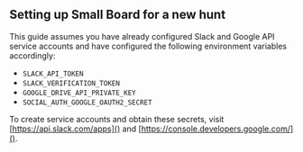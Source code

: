 ## Setting up Small Board for a new hunt

This guide assumes you have already configured Slack and Google API service accounts and have configured the following environment variables accordingly:

* `SLACK_API_TOKEN`
* `SLACK_VERIFICATION_TOKEN`
* `GOOGLE_DRIVE_API_PRIVATE_KEY`
* `SOCIAL_AUTH_GOOGLE_OAUTH2_SECRET`

To create service accounts and obtain these secrets, visit [https://api.slack.com/apps]() and [https://console.developers.google.com/]().
